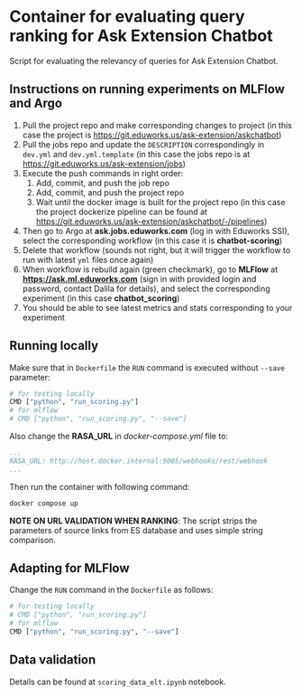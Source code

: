 # Container for evaluating query ranking for Ask Extension Chatbot

Script for evaluating the relevancy of queries for Ask Extension Chatbot.

## Instructions on running experiments on MLFlow and Argo

1. Pull the project repo and make corresponding changes to project (in this case the project is https://git.eduworks.us/ask-extension/askchatbot)
2. Pull the jobs repo and update the `DESCRIPTION` correspondingly in `dev.yml` and `dev.yml.template` (in this case the jobs repo is at https://git.eduworks.us/ask-extension/jobs)
3. Execute the push commands in right order:
    1. Add, commit, and push the job repo
    2. Add, commit, and push the project repo
    3. Wait until the docker image is built for the project repo (in this case the project dockerize pipeline can be found at https://git.eduworks.us/ask-extension/askchatbot/-/pipelines)
4. Then go to Argo at __ask.jobs.eduworks.com__ (log in with Eduworks SSI), select the corresponding workflow (in this case it is __chatbot-scoring__)
5. Delete that workflow (sounds not right, but it will trigger the workflow to run with latest `yml` files once again)
6. When workflow is rebuild again (green checkmark), go to __MLFlow__ at __https://ask.ml.eduworks.com__ (sign in with provided login and password, contact Dalila for details), and select the corresponding experiment (in this case __chatbot_scoring__)
7. You should be able to see latest metrics and stats corresponding to your experiment

## Running locally

Make sure that in `Dockerfile` the `RUN` command is executed without `--save` parameter:
```bash
# for testing locally
CMD ["python", "run_scoring.py"]
# for mlflow
# CMD ["python", "run_scoring.py", "--save"]
```

Also change the __RASA_URL__ in _docker-compose.yml_ file to:
```yml
...
RASA_URL: http://host.docker.internal:5005/webhooks/rest/webhook
...
```

Then run the container with following command:
```bash
docker compose up
```

__NOTE ON URL VALIDATION WHEN RANKING__:
The script strips the parameters of source links from ES database and uses simple string comparison.

## Adapting for MLFlow

Change the `RUN` command in the `Dockerfile` as follows:
```bash
# for testing locally
# CMD ["python", "run_scoring.py"]
# for mlflow
CMD ["python", "run_scoring.py", "--save"]
```

## Data validation

Details can be found at `scoring_data_elt.ipynb` notebook.
